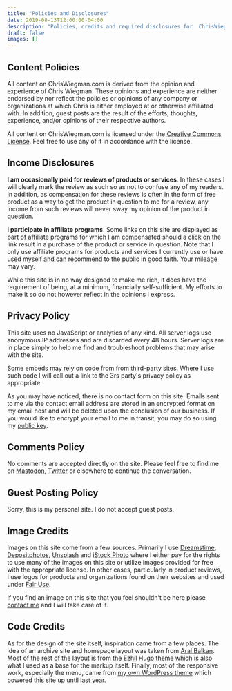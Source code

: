 ```yaml
---
title: "Policies and Disclosures"
date: 2019-08-13T12:00:00-04:00
description: "Policies, credits and required disclosures for  ChrisWiegman.com."
draft: false
images: []
---
```


## Content Policies

All content on ChrisWiegman.com is derived from the opinion and experience of Chris Wiegman. These opinions and experience are neither endorsed by nor reflect the policies or opinions of any company or organizations at which Chris is either employed at or otherwise affiliated with. In addition, guest posts are the result of the efforts, thoughts, experience, and/or opinions of their respective authors.

All content on ChrisWiegman.com is licensed under the [Creative Commons License](https://creativecommons.org/licenses/by-sa/4.0/ "Attribution-ShareAlike 4.0 International CC BY-SA 4.0 license"). Feel free to use any of it in accordance with the license.

## Income Disclosures

__I am occasionally paid for reviews of products or services__. In these cases I will clearly mark the review as such so as not to confuse any of my readers. In addition, as compensation for these reviews is often in the form of free product as a way to get the product in question to me for a review, any income from such reviews will never sway my opinion of the product in question.

__I participate in affiliate programs__. Some links on this site are displayed as part of affiliate programs for which I am compensated should a click on the link result in a purchase of the product or service in question. Note that I only use affiliate programs for products and services I currently use or have used myself and can recommend to the public in good faith. Your mileage may vary.

While this site is in no way designed to make me rich, it does have the requirement of being, at a minimum, financially self-sufficient. My efforts to make it so do not however reflect in the opinions I express.

## Privacy Policy

This site uses no JavaScript or analytics of any kind. All server logs use anonymous IP addresses and are discarded every 48 hours. Server logs are in place simply to help me find and troubleshoot problems that may arise with the site.

Some embeds may rely on code from from third-party sites. Where I use such code I will call out a link to the 3rs party's privacy policy as appropriate.

As you may have noticed, there is no contact form on this site. Emails sent to me via the contact email address are stored in an encrypted format on my email host and will be deleted upon the conclusion of our business. If you would like to encrypt your email to me in transit, you may do so using my [public key](http://wieg.co/pgp "Chris Wiegman's public GPG key").

## Comments Policy

No comments are accepted directly on the site. Please feel free to find me on [Mastodon](https://mastodon.chriswiegmn.com "Chis Wiegman on Mastodon"), [Twitter](https://twitter.com/ChrisWiegman "Chris Wiegman on Twitter") or elsewhere to continue the conversation.

## Guest Posting Policy

Sorry, this is my personal site. I do not accept guest posts.

## Image Credits

Images on this site come from a few sources. Primarily I use [Dreamstime](http://www.dreamstime.com/ "Dreamstime photos"), [Depositphotos](http://depositphotos.com/ "Depositphotos"), [Unsplash](https://unsplash.com/ "Unsplash free photos") and [iStock Photo](http://www.istockphoto.com/ "iStock Photo") where I either pay for the rights to use many of the images on this site or utilize images provided for free with the appropriate license. In other cases, particularly in product reviews, I use logos for products and organizations found on their websites and used under [Fair Use](https://en.wikipedia.org/wiki/Fair_use "Wikipedia primer on fair use").

If you find an image on this site that you feel shouldn't be here please [contact me](mailto:contact@chriswiegman.com "Email Chris Wiegman") and I will take care of it.

## Code Credits

As for the design of the site itself, inspiration came from a few places. The idea of an archive site and homepage layout was taken from [Aral Balkan](https://ar.al "Aral Balkan"). Most of the rest of the layout is from the [Ezhil](https://github.com/vividvilla/ezhil "Ezhil Hugo theme") Hugo theme which is also what I used as a base for the markup itself. Finally, most of the responsive work, especially the menu, came from [my own WordPress theme](https://gitea.chriswiegman.com/chriswiegman/chriswiegman-theme "the old ChrisWiegman.com WordPress theme") which powered this site up until last year.
